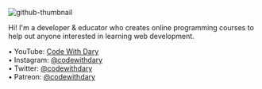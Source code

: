 ![github-thumbnail](https://user-images.githubusercontent.com/63154066/126401199-ebeb2f42-30fc-4887-9871-69a7ea8cfa48.png)

Hi! I'm a developer & educator who creates online programming courses to help out anyone interested in learning web development.

•	YouTube: [Code With Dary](https://www.youtube.com/channel/UCkzGZ6ECGCBh0WK9bVUprtw) <br>
•	Instagram: [@codewithdary](https://www.instagram.com/codewithdary/) <br>
•	Twitter: [@codewithdary](https://twitter.com/codewithdary) <br>
•	Patreon: [@codewithdary](https://www.patreon.com/user?u=30307830) <br>
